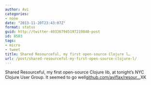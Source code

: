 ```yaml
---
author: Avi
categories:
- none
date: "2013-11-20T23:43:07Z"
format: status
guid: http://twitter-403367945197219840-post
id: 8503
tags:
- micro
- tweet
title: Shared Resourceful, my first open-source Clojure l…
url: /post/shared-resourceful-my-first-open-source-clojure-l/
---
```

Shared Resourceful, my first open-source Clojure lib, at tonight’s NYC Clojure User Group. It seemed to go well[github.com/aviflax/resour…](https://github.com/aviflax/resourceful)XK
